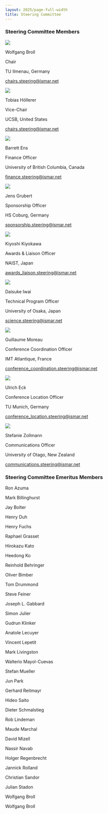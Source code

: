 ```yaml
---
layout: 2025/page-full-width
title: Steering Committee
---
```


<div class="steering-container">
    <div class="steering-category">
        <h3>Steering Committee Members</h3>
        <div class="steering">
    <div class="steering-member">
        <img src="{{ 'assets/2025/img/Committee Members Images/Wolfgang Broll.jpg' | relative_url }}" />
        <p class="name">Wolfgang Broll</p>
        <div class="member-info">
            <p class="role">Chair</p>
            <p class="affiliation">TU Ilmenau, Germany</p>
            <p><a href="mailto:chairs.steering@ismar.net">chairs.steering@ismar.net</a></p>
        </div>
    </div>
    <div class="steering-member">
        <img src="{{ 'assets/2025/img/Committee Members Images/Tobias Höllerer.jpg' | relative_url }}" />
        <p class="name">Tobias Höllerer</p>
        <div class="member-info">
            <p class="role">Vice-Chair</p>
            <p class="affiliation">UCSB, United States</p>
            <p><a href="mailto:chairs.steering@ismar.net">chairs.steering@ismar.net</a></p>
        </div>
    </div>
    <div class="steering-member">
        <img src="{{ 'assets/2025/img/Committee Members Images/Barrett Ens.jpg' | relative_url }}" />
        <p class="name">Barrett Ens</p>
        <div class="member-info">
            <p class="role">Finance Officer</p>
            <p class="affiliation">University of British Columbia, Canada</p>
            <p><a href="mailto:finance.steering@ismar.net">finance.steering@ismar.net</a></p>
        </div>
    </div>
    <div class="steering-member">
        <img src="{{ 'assets/2025/img/Committee Members Images/Jens Grubert.jpg' | relative_url }}" />
        <p class="name">Jens Grubert</p>
        <div class="member-info">
            <p class="role">Sponsorship Officer</p>
            <p class="affiliation">HS Coburg, Germany</p>
            <p><a href="mailto:sponsorship.steering@ismar.net">sponsorship.steering@ismar.net</a></p>
        </div>
    </div>
    <div class="steering-member">
        <img src="{{ 'assets/2025/img/Committee Members Images/Kiyoshi Kiyokawa.webp' | relative_url }}" />
        <p class="name">Kiyoshi Kiyokawa</p>
        <div class="member-info">
            <p class="role">Awards & Liaison Officer</p>
            <p class="affiliation">NAIST, Japan</p>
            <p><a href="mailto:awards_liaison.steering@ismar.net">awards_liaison.steering@ismar.net</a></p>
        </div>
    </div>
    <div class="steering-member">
        <img src="{{ 'assets/2025/img/Committee Members Images/Daisuke Iwai.jpg' | relative_url }}" />
        <p class="name">Daisuke Iwai</p>
        <div class="member-info">
            <p class="role">Technical Program Officer</p>
            <p class="affiliation">University of Osaka, Japan</p>
            <p><a href="mailto:science.steering@ismar.net">science.steering@ismar.net</a></p>
        </div>
    </div>
    <div class="steering-member">
        <img src="{{ 'assets/2025/img/Committee Members Images/Guillaume Moreau.jpg' | relative_url }}" />
        <p class="name">Guillaume Moreau</p>
        <div class="member-info">
            <p class="role">Conference Coordination Officer</p>
            <p class="affiliation">IMT Atlantique, France</p>
            <p><a href="mailto:conference_coordination.steering@ismar.net">conference_coordination.steering@ismar.net</a></p>
        </div>
    </div>
    <div class="steering-member">
        <img src="{{ 'assets/2025/img/Committee Members Images/Ulrich Eck.jpg' | relative_url }}" />
        <p class="name">Ulrich Eck</p>
        <div class="member-info">
            <p class="role">Conference Location Officer</p>
            <p class="affiliation">TU Munich, Germany</p>
            <p><a href="mailto:conference_location.steering@ismar.net">conference_location.steering@ismar.net</a></p>
        </div>
    </div>
    <div class="steering-member">
        <img src="{{ 'assets/2025/img/Committee Members Images/Stefanie Zollmann.webp' | relative_url }}" />
        <p class="name">Stefanie Zollmann</p>
        <div class="member-info">
            <p class="role">Communications Officer</p>
            <p class="affiliation">University of Otago, New Zealand</p>
            <p><a href="mailto:communications.steering@ismar.net">communications.steering@ismar.net</a></p>
        </div>
        </div>
    </div>
    <div class="steering-category">
        <h3>Steering Committee Emeritus Members</h3>
        <div class="steering">
           <div class="steering-member">
    <p class="name">Ron Azuma</p>
</div>
<div class="steering-member">
    <p class="name">Mark Billinghurst</p>
</div>
<div class="steering-member">
    <p class="name">Jay Bolter</p>
</div>
<div class="steering-member">
    <p class="name">Henry Duh</p>
</div>
<div class="steering-member">
    <p class="name">Henry Fuchs</p>
</div>
<div class="steering-member">
    <p class="name">Raphael Grasset</p>
</div>
<div class="steering-member">
    <p class="name">Hirokazu Kato</p>
</div>
<div class="steering-member">
    <p class="name">Heedong Ko</p>
</div>
<div class="steering-member">
    <p class="name">Reinhold Behringer</p>
</div>
<div class="steering-member">
    <p class="name">Oliver Bimber</p>
</div>
<div class="steering-member">
    <p class="name">Tom Drummond</p>
</div>
<div class="steering-member">
    <p class="name">Steve Feiner</p>
</div>
<div class="steering-member">
    <p class="name">Joseph L. Gabbard</p>
</div>
<div class="steering-member">
    <p class="name">Simon Julier</p>
</div>
<div class="steering-member">
    <p class="name">Gudrun Klinker</p>
</div>
<div class="steering-member">
    <p class="name">Anatole Lecuyer</p>
</div>
<div class="steering-member">
    <p class="name">Vincent Lepetit</p>
</div>
<div class="steering-member">
    <p class="name">Mark Livingston</p>
</div>
<div class="steering-member">
    <p class="name">Walterio Mayol-Cuevas</p>
</div>
<div class="steering-member">
    <p class="name">Stefan Mueller</p>
</div>
<div class="steering-member">
    <p class="name">Jun Park</p>
</div>
<div class="steering-member">
    <p class="name">Gerhard Reitmayr</p>
</div>
<div class="steering-member">
    <p class="name">Hideo Saito</p>
</div>
<div class="steering-member">
    <p class="name">Dieter Schmalstieg</p>
</div>
<div class="steering-member">
    <p class="name">Rob Lindeman</p>
</div>
<div class="steering-member">
    <p class="name">Maude Marchal</p>
</div>
<div class="steering-member">
    <p class="name">David Mizell</p>
</div>
<div class="steering-member">
    <p class="name">Nassir Navab</p>
</div>
<div class="steering-member">
    <p class="name">Holger Regenbrecht</p>
</div>
<div class="steering-member">
    <p class="name">Jannick Rolland</p>
</div>
<div class="steering-member">
    <p class="name">Christian Sandor</p>
</div>
<div class="steering-member">
    <p class="name">Julian Stadon</p>
</div>
<div class="steering-member">
    <p class="name">Wolfgang Broll</p>
</div>
<div class="steering-member">
    <p class="name">Wolfgang Broll</p>
</div>

    
            
</div>

